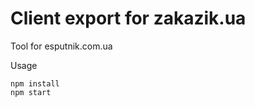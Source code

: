 Client export for zakazik.ua
=============================
Tool for esputnik.com.ua

Usage
    
    npm install
    npm start
